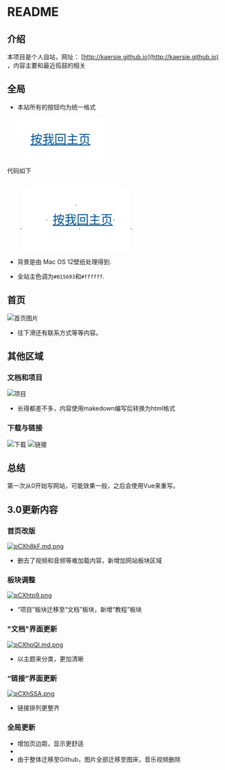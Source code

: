 # README
## 介绍

本项目是个人自站，网址： [http://kaersie.github.io](http://kaersie.github.io) ，内容主要和最近捣鼓的相关

## 全局
+ 本站所有的按钮均为统一格式
  
	<button style="width: 200px;height: 100px;background-color:white; border: 0;border-radius: 10px;">
        	<a href="https://kaersie.github.io" style="text-align: center;font-size: 28px;color: #005393;">按我回主页</a>
	</button>

 代码如下
 
<code>
	`<button style="width: 250px;height: 150px;background-color:white; border: 0;border-radius: 10px;">`
 	 `   <a href="https://kaersie.github.io" style="text-align: center;font-size: 28px;color: #005393;">按我回主页</a>`
 	`</button>`
</code>

+ 背景是由 Mac OS 12壁纸处理得到.
  
+ 全站主色调为<code>#015693</code>和<code>#ffffff</code>.
  
## 首页

![首页图片](https://s1.ax1x.com/2023/07/25/pCXh8kF.md.png)

*  往下滑还有联系方式等等内容。
  
## 其他区域

### 文档和项目

![项目](https://s1.ax1x.com/2023/07/25/pCXlw6K.png)

* 长得都差不多，内容使用makedown编写后转换为html格式
  
### 下载与链接

![下载](https://s1.ax1x.com/2023/07/25/pCX1mHe.png)
![链接](https://s1.ax1x.com/2023/07/25/pCX1M4A.png)

## 总结

第一次从0开始写网站，可能效果一般，之后会使用Vue来重写。


## 3.0更新内容

### 首页改版

[![pCXh8kF.md.png](https://s1.ax1x.com/2023/07/25/pCXh8kF.md.png)](https://imgse.com/i/pCXh8kF)

+ 删去了视频和音频等难加载内容，新增加网站板块区域

### 板块调整

[![pCXhtp9.png](https://s1.ax1x.com/2023/07/25/pCXhtp9.png)](https://imgse.com/i/pCXhtp9)

+ “项目”板块迁移至“文档”板块，新增“教程”板块

### "文档"界面更新

[![pCXhpQI.md.png](https://s1.ax1x.com/2023/07/25/pCXhpQI.md.png)](https://imgse.com/i/pCXhpQI)

+ 以主题来分类，更加清晰
  
### “链接”界面更新

[![pCXhSSA.png](https://s1.ax1x.com/2023/07/25/pCXhSSA.png)](https://imgse.com/i/pCXhSSA)

+ 链接排列更整齐
  
### 全局更新

+ 增加页边距，显示更舒适
+ 
+ 由于整体迁移至Github，图片全部迁移至图床，音乐视频删除


